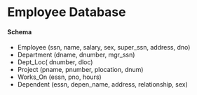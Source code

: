 # Employee Database
#### Schema
- Employee (ssn, name, salary, sex, super_ssn, address, dno)
- Department (dname, dnumber, mgr_ssn)
- Dept_Loc( dnumber, dloc)
- Project (pname, pnumber, plocation, dnum)
- Works_On (essn, pno, hours)
- Dependent (essn, depen_name, address, relationship, sex)
